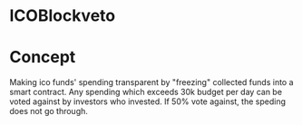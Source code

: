 # ICOBlockveto

# Concept

Making ico funds' spending transparent by "freezing" collected funds into a smart contract. 
Any spending which exceeds 30k budget per day can be voted against by investors who invested. 
If 50% vote against, the speding does not go through.


